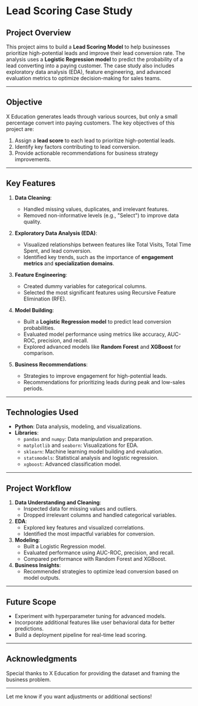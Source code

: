 # **Lead Scoring Case Study**

## **Project Overview**
This project aims to build a **Lead Scoring Model** to help businesses prioritize high-potential leads and improve their lead conversion rate. The analysis uses a **Logistic Regression model** to predict the probability of a lead converting into a paying customer. The case study also includes exploratory data analysis (EDA), feature engineering, and advanced evaluation metrics to optimize decision-making for sales teams.

---

## **Objective**
X Education generates leads through various sources, but only a small percentage convert into paying customers. The key objectives of this project are:
1. Assign a **lead score** to each lead to prioritize high-potential leads.
2. Identify key factors contributing to lead conversion.
3. Provide actionable recommendations for business strategy improvements.

---

## **Key Features**
1. **Data Cleaning**:
   - Handled missing values, duplicates, and irrelevant features.
   - Removed non-informative levels (e.g., "Select") to improve data quality.

2. **Exploratory Data Analysis (EDA)**:
   - Visualized relationships between features like Total Visits, Total Time Spent, and lead conversion.
   - Identified key trends, such as the importance of **engagement metrics** and **specialization domains**.

3. **Feature Engineering**:
   - Created dummy variables for categorical columns.
   - Selected the most significant features using Recursive Feature Elimination (RFE).

4. **Model Building**:
   - Built a **Logistic Regression model** to predict lead conversion probabilities.
   - Evaluated model performance using metrics like accuracy, AUC-ROC, precision, and recall.
   - Explored advanced models like **Random Forest** and **XGBoost** for comparison.

5. **Business Recommendations**:
   - Strategies to improve engagement for high-potential leads.
   - Recommendations for prioritizing leads during peak and low-sales periods.

---

## **Technologies Used**
- **Python**: Data analysis, modeling, and visualizations.
- **Libraries**:
  - `pandas` and `numpy`: Data manipulation and preparation.
  - `matplotlib` and `seaborn`: Visualizations for EDA.
  - `sklearn`: Machine learning model building and evaluation.
  - `statsmodels`: Statistical analysis and logistic regression.
  - `xgboost`: Advanced classification model.

---

## **Project Workflow**
1. **Data Understanding and Cleaning**:
   - Inspected data for missing values and outliers.
   - Dropped irrelevant columns and handled categorical variables.
2. **EDA**:
   - Explored key features and visualized correlations.
   - Identified the most impactful variables for conversion.
3. **Modeling**:
   - Built a Logistic Regression model.
   - Evaluated performance using AUC-ROC, precision, and recall.
   - Compared performance with Random Forest and XGBoost.
4. **Business Insights**:
   - Recommended strategies to optimize lead conversion based on model outputs.

---

## **Future Scope**
- Experiment with hyperparameter tuning for advanced models.
- Incorporate additional features like user behavioral data for better predictions.
- Build a deployment pipeline for real-time lead scoring.

---

## **Acknowledgments**
Special thanks to X Education for providing the dataset and framing the business problem.

--- 

Let me know if you want adjustments or additional sections!
